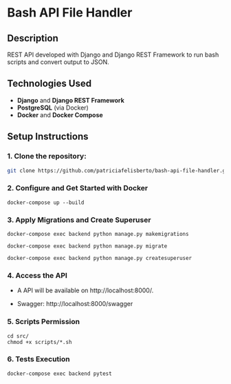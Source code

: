 # Bash API File Handler

## Description

REST API developed with Django and Django REST Framework to run bash scripts and convert output to JSON.

## Technologies Used

- **Django** and **Django REST Framework**
- **PostgreSQL** (via Docker)
- **Docker** and **Docker Compose**

## Setup Instructions

### 1. Clone the repository:

```bash
git clone https://github.com/patriciafelisberto/bash-api-file-handler.git
```

### 2. Configure and Get Started with Docker

```
docker-compose up --build
```

### 3. Apply Migrations and Create Superuser

```
docker-compose exec backend python manage.py makemigrations
```
```
docker-compose exec backend python manage.py migrate
```
```
docker-compose exec backend python manage.py createsuperuser
```

### 4. Access the API

- A API will be available on http://localhost:8000/.

- Swagger: http://localhost:8000/swagger

### 5. Scripts Permission

```
cd src/
chmod +x scripts/*.sh
```

### 6. Tests Execution

```
docker-compose exec backend pytest
```
